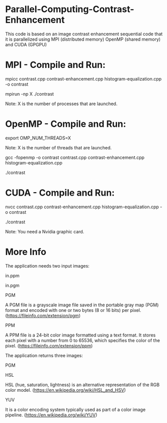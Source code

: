 # Parallel-Computing-Contrast-Enhancement
This code is based on an image contrast enhancement sequential code that it is parallelized using MPI (distributed memory) OpenMP (shared memory) and CUDA (GPGPU)

# MPI - Compile and Run:

mpicc contrast.cpp contrast-enhancement.cpp histogram-equalization.cpp -o contrast

mpirun -np X ./contrast

Note: X is the number of processes that are launched.

# OpenMP - Compile and Run:

export OMP_NUM_THREADS=X

Note: X is the number of threads that are launched.

gcc -fopenmp -o contrast contrast.cpp contrast-enhancement.cpp histogram-equalization.cpp

./contrast

# CUDA - Compile and Run:

nvcc contrast.cpp contrast-enhancement.cpp histogram-equalization.cpp -o contrast

./contrast

Note: You need a Nvidia graphic card.

# More Info

The application needs two input images:

in.ppm

in.pgm

PGM

A PGM file is a grayscale image file saved in the portable gray map (PGM) format and encoded with one or two bytes (8 or 16 bits) per pixel.
(https://fileinfo.com/extension/pgm)

PPM

A PPM file is a 24-bit color image formatted using a text format. It stores each pixel with a number from 0 to 65536, which specifies the color of the pixel.
(https://fileinfo.com/extension/ppm)

The application returns three images:

PGM

HSL

HSL (hue, saturation, lightness) is an alternative representation of the RGB color model.
(https://en.wikipedia.org/wiki/HSL_and_HSV)

YUV

It is a color encoding system typically used as part of a color image pipeline.
(https://en.wikipedia.org/wiki/YUV)
